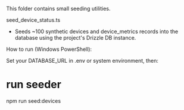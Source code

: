 This folder contains small seeding utilities.

seed_device_status.ts
- Seeds ~100 synthetic devices and device_metrics records into the database using the project's Drizzle DB instance.

How to run (Windows PowerShell):

Set your DATABASE_URL in .env or system environment, then:

# run seeder
npm run seed:devices
